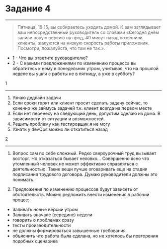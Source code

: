 # Задание 4
***

> Пятница, 18:15, вы собираетесь уходить домой.
К вам заглядывает ваш непосредственный руководитель со словами «Сегодня днём залили новую версию на прод,
40 минут назад позвонили клиенты, жалуются на низкую скорость работы приложения.
Посмотри, пожалуйста, что там не так.».

- 1 - Что вы ответите руководителю?
- 2 - С какими предложениями по изменению процесса вы обратитесь к нему в понедельник утром,
учитывая, что на прошлой неделе вы ушли с работы не в пятницу,
а уже в субботу?



1
***

1) Узнаю дедлайн задачи
2) Если сроки горят или клиент просит сделать задачу сейчас,
то конечно же займусь задачей т.к. клиент всегда на первом месте
3) Если нет перенесу на следующий день, допустим сделаю из дома. В зависимости от ситуации и возможностей.
4) Решить проблему как тестировщик я не могу
5) Узнать у devOps можно ли откатиться назад

2
***

1) Вопрос сам по себе сложный.
Редко сверхурочный труд вызывает восторг.
Но отказаться бывает неловко...
Совершенно ясно что утомленный человек не может эффективно справляться с деятельностью.
Такие вещи лучше оговаривать еще на стадии подписания трудового договора.
Думаю руководители должны это понимать.

2) Предложения по изменению процессов будут зависеть от обстоятельств.
Можно редложить внести изменения в рабочий процес:
- Заливать новые версии утром
- Заливать вначале (середине) недели
- говорить о проблемах сразу
- тесты производительности
- не должны формироваться завышенные требования
- объяснить что работа была сделана, но не хотелось бы повторения подобных сценариев


